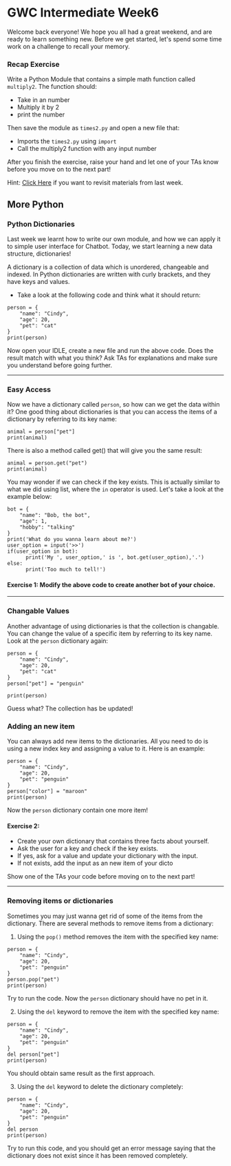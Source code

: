 # GWC Intermediate Week6

Welcome back everyone! We hope you all had a great weekend, and are ready to learn something new. Before we get started, let's spend some time work on a challenge to recall your memory.

### Recap Exercise

Write a Python Module that contains a simple math function called `multiply2`. The function should:
* Take in an number
* Multiply it by 2
* print the number

Then save the module as `times2.py` and open a new file that:
* Imports the `times2.py` using `import`
* Call the multiply2 function with any input number

After you finish the exercise, raise your hand and let one of your TAs know before you move on to the next part!

Hint: [Click Here](https://sites.google.com/umn.edu/umngwcilw4/) if you want to revisit materials from last week.

## More Python
### Python Dictionaries

Last week we learnt how to write our own module, and how we can apply it to simple user interface for Chatbot. Today, we start learning a new data structure, dictionaries!

A dictionary is a collection of data which is unordered, changeable and indexed. In Python dictionaries are written with curly brackets, and they have keys and values.

* Take a look at the following code and think what it should return:
```
person = {
    "name": "Cindy",
    "age": 20,
    "pet": "cat"
}
print(person)
```
Now open your IDLE, create a new file and run the above code. Does the result match with what you think? Ask TAs for explanations and make sure you understand before going further.
___
### Easy Access
Now we have a dictionary called `person`, so how can we get the data within it? One good thing about dictionaries is that you can access the items of a dictionary by referring to its key name:
```
animal = person["pet"]
print(animal)
```
There is also a method called get() that will give you the same result:
```
animal = person.get("pet")
print(animal)
```
You may wonder if we can check if the key exists. This is actually similar to what we did using list, where the `in` operator is used.
Let's take a look at the example below:
```
bot = {
    "name": "Bob, the bot",
    "age": 1,
    "hobby": "talking"
}
print('What do you wanna learn about me?')
user_option = input('>>')
if(user_option in bot):
      print('My ', user_option,' is ', bot.get(user_option),'.')
else:
      print('Too much to tell!')
```
#### Exercise 1: Modify the above code to create another bot of your choice.
___
### Changable Values
Another advantage of using dictionaries is that the collection is changable. You can change the value of a specific item by referring to its key name. Look at the `person` dictionary again:
```
person = {
    "name": "Cindy",
    "age": 20,
    "pet": "cat"
}
person["pet"] = "penguin"

print(person)
```
Guess what? The collection has be updated! 

### Adding an new item
You can always add new items to the dictionaries. All you need to do is using a new index key and assigning a value to it. Here is an example:
```
person = {
    "name": "Cindy",
    "age": 20,
    "pet": "penguin"
}
person["color"] = "maroon"
print(person)
```
Now the `person` dictionary contain one more item!

#### Exercise 2: 
* Create your own dictionary that contains three facts about yourself. 
* Ask the user for a key and check if the key exists.
* If yes, ask for a value and update your dictionary with the input.
* If not exists, add the input as an new item of your dicto

Show one of the TAs your code before moving on to the next part!
___
### Removing items or dictionaries
Sometimes you may just wanna get rid of some of the items from the dictionary. There are several methods to remove items from a dictionary:

1. Using the `pop()` method removes the item with the specified key name:
```
person = {
    "name": "Cindy",
    "age": 20,
    "pet": "penguin"
}
person.pop("pet")
print(person)
```
Try to run the code. Now the `person` dictionary should have no pet in it.

2. Using the `del` keyword to remove the item with the specified key name:
```
person = {
    "name": "Cindy",
    "age": 20,
    "pet": "penguin"
}
del person["pet"]
print(person)
```
You should obtain same result as the first approach.

3. Using the `del` keyword to delete the dictionary completely:
```
person = {
    "name": "Cindy",
    "age": 20,
    "pet": "penguin"
}
del person
print(person)
```
Try to run this code, and you should get an error message saying that the dictionary does not exist since it has been removed completely.
